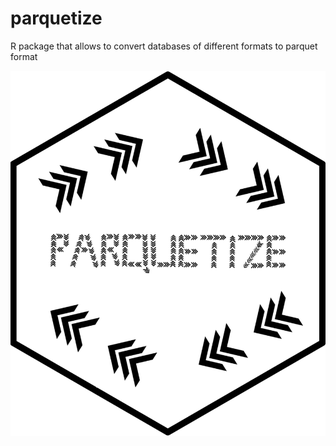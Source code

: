 # parquetize
R package that allows to convert databases of different formats to parquet format

![](/hex_parquetize.png)
